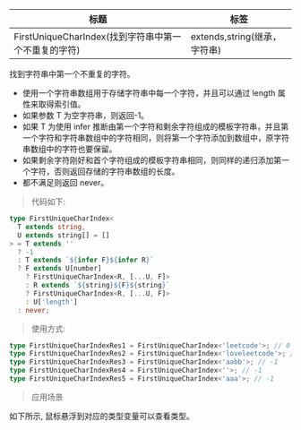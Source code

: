| 标题                                                 | 标签                         |
| ---------------------------------------------------- | ---------------------------- |
| FirstUniqueCharIndex(找到字符串中第一个不重复的字符) | extends,string(继承，字符串) |

找到字符串中第一个不重复的字符。

- 使用一个字符串数组用于存储字符串中每一个字符，并且可以通过 length 属性来取得索引值。
- 如果参数 T 为空字符串，则返回-1。
- 如果 T 为使用 infer 推断由第一个字符和剩余字符组成的模板字符串，并且第一个字符和字符串数组中的字符相同，则将第一个字符添加到数组中，原字符串数组中的字符也要保留。
- 如果剩余字符刚好和首个字符组成的模板字符串相同，则同样的递归添加第一个字符，否则返回存储的字符串数组的长度。
- 都不满足则返回 never。

> 代码如下:

```ts
type FirstUniqueCharIndex<
  T extends string,
  U extends string[] = []
> = T extends ''
  ? -1
  : T extends `${infer F}${infer R}`
  ? F extends U[number]
    ? FirstUniqueCharIndex<R, [...U, F]>
    : R extends `${string}${F}${string}`
    ? FirstUniqueCharIndex<R, [...U, F]>
    : U['length']
  : never;
```

> 使用方式:

```ts
type FirstUniqueCharIndexRes1 = FirstUniqueCharIndex<'leetcode'>; // 0
type FirstUniqueCharIndexRes2 = FirstUniqueCharIndex<'loveleetcode'>; // 2
type FirstUniqueCharIndexRes3 = FirstUniqueCharIndex<'aabb'>; // -1
type FirstUniqueCharIndexRes4 = FirstUniqueCharIndex<''>; // -1
type FirstUniqueCharIndexRes5 = FirstUniqueCharIndex<'aaa'>; // -1
```

> 应用场景

如下所示, 鼠标悬浮到对应的类型变量可以查看类型。

<div class="code-editor" data-url="codes/typescript/demo/FirstUniqueCharIndex.ts" data-language="typescript"></div>
